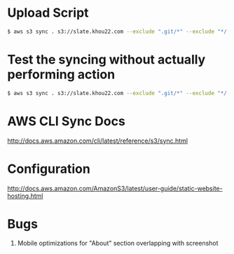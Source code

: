 # Upload Script
``` bash
$ aws s3 sync . s3://slate.khou22.com --exclude ".git/*" --exclude "*/.DS_Store" --exclude "README.md"
```

# Test the syncing without actually performing action
``` bash
$ aws s3 sync . s3://slate.khou22.com --exclude ".git/*" --exclude "*/.DS_Store" --exclude "README.md" --dryrun
```

# AWS CLI Sync Docs
http://docs.aws.amazon.com/cli/latest/reference/s3/sync.html

# Configuration
http://docs.aws.amazon.com/AmazonS3/latest/user-guide/static-website-hosting.html

# Bugs
1. Mobile optimizations for "About" section overlapping with screenshot
